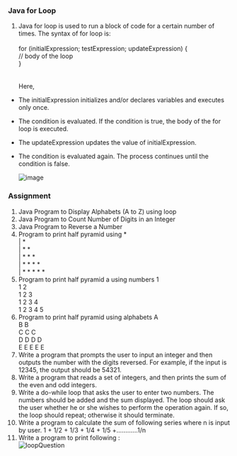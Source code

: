 ### Java for Loop
1. Java for loop is used to run a block of code for a certain number of times. The syntax of for loop is:
<br><br>
for (initialExpression; testExpression; updateExpression) {<br>
    // body of the loop<br>
}<br>
<br><br>
Here,

* The initialExpression initializes and/or declares variables and executes only once.
* The condition is evaluated. If the condition is true, the body of the for loop is executed.
* The updateExpression updates the value of initialExpression.
* The condition is evaluated again. The process continues until the condition is false.

  ![image](https://github.com/Pankaj-Str/Learn-JAVA-SE/assets/36913690/24269c27-9570-4168-8828-d9f890dad26a)

### Assignment 
  1. Java Program to Display Alphabets (A to Z) using loop
  2. Java Program to Count Number of Digits in an Integer
  3. Java Program to Reverse a Number
  4. Program to print half pyramid using *<br>
      | *<br>
      | * *<br>
      | * * *<br>
      | * * * *<br>
      | * * * * *<br>
   5. Program to print half pyramid a using numbers
      1<br>
      1 2<br>
      1 2 3<br>
      1 2 3 4<br>
      1 2 3 4 5<br>
   6. Program to print half pyramid using alphabets
      A<br>
      B B<br>
      C C C<br>
      D D D D<br>
      E E E E E<br>
   7. Write a program that prompts the user to input an integer and then outputs the number with the digits reversed. For example, if the input is 12345, the output should be 54321.
   8. Write a program that reads a set of integers, and then prints the sum of the even and odd integers.
   9. Write a do-while loop that asks the user to enter two numbers. The numbers should be added and the sum displayed. The loop should ask the user whether he or she wishes to perform the operation again. If so, the           loop should repeat; otherwise it should terminate. 
   10. Write a program to calculate the sum of following series where n is input by user. 
       1 + 1/2 + 1/3 + 1/4 + 1/5 +…………1/n 
   11. Write a program to print following :<br>
       ![loopQuestion](https://github.com/Pankaj-Str/Learn-JAVA-SE/assets/36913690/84109b67-24b6-4d43-b27b-2b9adb1770fa)
   

